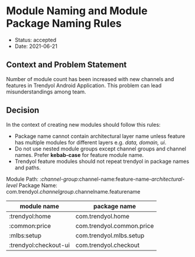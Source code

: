 
# Module Naming and Module Package Naming Rules

* Status: accepted
* Date: 2021-06-21

## Context and Problem Statement

Number of module count has been increased with new channels and features in Trendyol Android Application. This problem can lead misunderstandings among team.

## Decision

In the context of creating new modules should follow this rules:

 - Package name cannot contain architectural layer name unless feature has multiple modules for different layers e.g. *data, domain, ui*.
 - Do not use nested module groups except channel groups and channel names. Prefer **kebab-case** for feature module name.
- Trendyol feature modules should not repeat trendyol in package names and paths.

Module Path: *:channel-group*:channel-name:feature-name-*architectural-level*
Package Name: com.trendyol.*channelgroup*.channelname.featurename

| module name | package name |
|--|--|
| :trendyol:home | com.trendyol.home |
| :common:price | com.trendyol.common.price |
| :mlbs:setup | com.trendyol.mlbs.setup |
| :trendyol:checkout-ui | com.trendyol.checkout |
